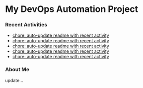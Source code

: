 # My DevOps Automation Project

### Recent Activities
<!-- activity:START -->
- [chore: auto-update readme with recent activity](https://github.com/kaigiii/mybowling-app/commit/3e853d763d4a0d6c20a76b83850921d1d54f4882)
- [chore: auto-update readme with recent activity](https://github.com/kaigiii/mybowling-app/commit/c6e3b9acc94f032991b7b81be59823049d552a41)
- [chore: auto-update readme with recent activity](https://github.com/kaigiii/mybowling-app/commit/deac6c73ea31d01e8a479ee98b76e776836619a7)
- [chore: auto-update readme with recent activity](https://github.com/kaigiii/mybowling-app/commit/a7824be6f6d512a285e9810f97c37631b88fd9a8)
- [chore: auto-update readme with recent activity](https://github.com/kaigiii/mybowling-app/commit/5675aed909d2e8a827311531c574d439a241141f)
<!-- activity:END -->

### About Me
<!-- MYLINKS:START -->
<!-- MYLINKS:END -->

update...
